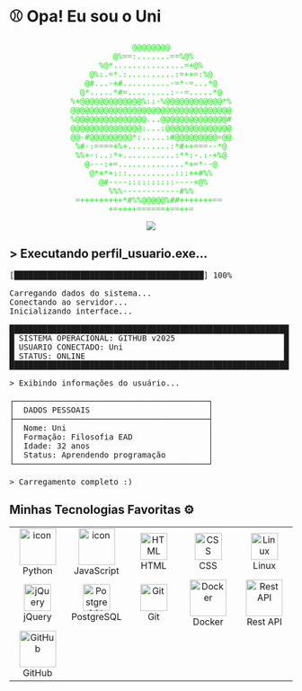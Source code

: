 # ⚾ Opa! Eu sou o Uni

<div align="center">
<pre style="color: #00FF00;">
              @@@@@@@@              
          @%==:.......==%@%         
       %@*...............=+@%       
     @%:.=*.:..........:=++=:%@     
    @#...-+#..........-=*-=...*@    
   @*.....*#=.........:--=.....*@   
 %+@@@@@@@@@@@@@%::-%@@@@@@@@@@@@*% 
 @@@@@@@@@@@@@@@@@@@@@@@@@@@@@@@@@@ 
 %@@@@@@@@@@@@@@@...@@@@@@@@@@@@@@# 
 @@@@@@@@@@@@@@@:...:@@@@@@@@@@@@@@ 
 @@-#@@@@@@@@@*:.....:#@@@@@@@@@=@@ 
  %#-:====+%+.........:*#++===--*@  
  %%+-:..:*+...........:**:-.:-+%@  
    @---:+=..............*+=*--@    
     @*+*+:::..........:::++#%%     
       @#----::::::::::----+@%      
         %%%------------#%%         
  =+++++++++*#%%@@@@@%##+++++++==   
         +=++++======+==++=         
</pre>
</div>

<div align="center">

<a href="https://www.instagram.com/univium_/">
<img src="https://img.shields.io/badge/Instagram-%23E4405F.svg?style=for-the-badge&logo=Instagram&logoColor=white">
</a>

</div>

## > Executando perfil_usuario.exe...

<pre>
[████████████████████████████████████████] 100%

Carregando dados do sistema...
Conectando ao servidor...
Inicializando interface...

███████████████████████████████████████████████████████████
█ SISTEMA OPERACIONAL: GITHUB v2025                       █
█ USUARIO CONECTADO: Uni                                  █
█ STATUS: ONLINE                                          █
███████████████████████████████████████████████████████████

> Exibindo informações do usuário...

┌─────────────────────────────────────────┐
│  DADOS PESSOAIS                         │
├─────────────────────────────────────────┤
│  Nome: Uni                              │
│  Formação: Filosofia EAD                │
│  Idade: 32 anos                         │
│  Status: Aprendendo programação         │
└─────────────────────────────────────────┘
  
> Carregamento completo :)
</pre>

## Minhas Tecnologias Favoritas ⚙️
<div align="center">
<table>
  <tr>
    <td align="center" width="96">
        <img src="https://techstack-generator.vercel.app/python-icon.svg" alt="icon" width="65" height="65" />
      <br>Python
    </td>
    <td align="center" width="96">
        <img src="https://techstack-generator.vercel.app/js-icon.svg" alt="icon" width="65" height="65" />
      <br>JavaScript
    </td>
    <td align="center" width="96">
        <img src="https://skillicons.dev/icons?i=html" width="48" height="48" alt="HTML" />
      <br>HTML
    </td>
    <td align="center" width="96">
        <img src="https://skillicons.dev/icons?i=css" width="48" height="48" alt="CSS" />
      <br>CSS
    </td>
    <td align="center" width="96">
        <img src="https://skillicons.dev/icons?i=linux" width="48" height="48" alt="Linux" />
      <br>Linux
    </td>
  </tr>
  <tr>
    <td align="center" width="96">
        <img src="https://skillicons.dev/icons?i=jquery" width="48" height="48" alt="jQuery" />
      <br>jQuery
    </td>
    <td align="center" width="96">
        <img src="https://skillicons.dev/icons?i=postgres" width="48" height="48" alt="PostgreSQL" />
      <br>PostgreSQL
    </td>
    <td align="center" width="96">
        <img src="https://skillicons.dev/icons?i=git" width="48" height="48" alt="Git" />
      <br>Git
    </td>
    <td align="center" width="96">
        <img src="https://techstack-generator.vercel.app/docker-icon.svg" width="65" height="65" alt="Docker" />
      <br>Docker
    </td>
    <td align="center" width="96">
        <img src="https://techstack-generator.vercel.app/restapi-icon.svg" width="65" height="65" alt="Rest API" />
      <br>Rest API
    </td>
  </tr>
  <tr>
    <td align="center" width="96">
        <img src="https://techstack-generator.vercel.app/github-icon.svg" width="65" height="65" alt="GitHub" />
      <br>GitHub
    </td>
    <td align="center" width="96">
    </td>
    <td align="center" width="96">
    </td>
    <td align="center" width="96">
    </td>
    <td align="center" width="96">
    </td>
  </tr>
</table>
</div>
